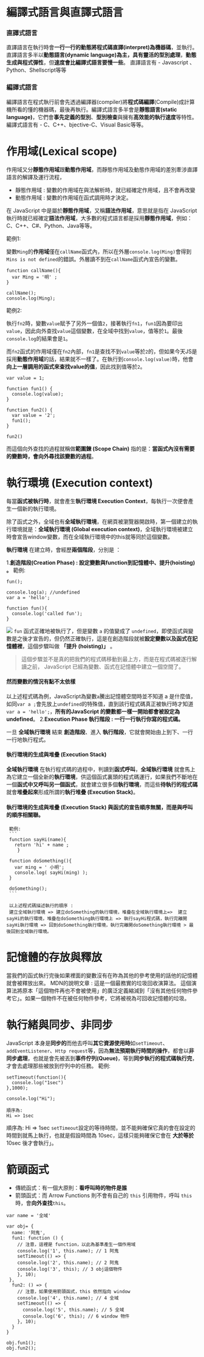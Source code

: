 
#  編譯式語言與直譯式語言
### 直譯式語言
直譯語言在執行時會**一行一行的動態將程式碼直譯(interpret)為機器碼**，並執行。直譯語言多半以**動態語言(dynamic language)**為主，具有**靈活的型別處理**，**動態生成與程式彈性**，但**速度會比編譯式語言要慢一些**。
直譯語言有 - Javascript 、Python、Shellscript等等

### 編譯式語言
編譯語言在程式執行前會先透過編譯器(compiler)將**程式碼編譯**(Compile)成計算機所看的懂的機器碼，最後再執行。編譯式語言多半會是**靜態語言(static language)**，它們會**事先定義的型別**、**型別檢查**與擁有**高效能的執行速度**等特性。
編譯式語言有 - C、C++、bjective-C、Visual Basic等等。
#  作用域(Lexical scope)
作用域又分**靜態作用域**跟**動態作用域**，而靜態作用域及動態作用域的差別牽涉直譯語言的解譯及運行流程，

* 靜態作用域 : 變數的作用域在與法解析時，就已經確定作用域，且不會再改變
* 動態作用域 : 變數的作用域在函式調用時才決定。

在 JavaScript 中是屬於**靜態作用域**，又稱**語法作用域**，意思就是指在 JavaScript 執行時就已經確定**語法作用域**，大多數的程式語言都是採用**靜態作用域**，例如：C、C++、C#、Python、Java等等。

範例1:

變數`Ming`的**作用域**僅在`callName`函式內，所以在外層`console.log(Ming)`會得到`Mins is not defined`的錯誤。外層讀不到在`callName`函式內宣告的變數。
```
function callName(){
  var Ming = '明' ;  
}

callName();
console.log(Ming);
```

範例2:

執行`fn2`時，變數`value`賦予了另外一個值`2`，接著執行`fn1`，`fun1`因為要印出`value`，因此向外查找`value`這個變數，在全域中找到`value`，值等於`1`。最後`console.log`的結果會是`1`。

而`fn2`函式的作用域僅在`fn2`內部，`fn1`是查找不到`value`等於`2`的，但如果今天JS是採用**動態作用域**的話，結果就不一樣了。在執行到`console.log(value)`時，他會**向上一層調用的函式來查找value的值**，因此找到值等於`2`。
```
var value = 1;  

function fun1() {
  console.log(value); 
}

function fun2() {
  var value = '2';
  fun1();
}

fun2()
```
而這個向外查找的過程就稱做**範圍鍊 (Scope Chain)** 指的是：**當函式內沒有需要的變數時，會向外尋找該變數的過程**。

# 執行環境 (Execution context)

每當**函式被執行時**，就會產生**執行環境 Execution Context**，每執行一次便會產生一個新的執行環境。

除了函式之外，全域也有**全域執行環境**，在網頁被瀏覽器開啟時，第一個建立的執行環境就是：**全域執行環境 (Global execution context)**，全域執行環境被建立時會宣告window變數，而在全域執行環境中的this就等同於這個變數。


**執行環境** 在建立時，會經歷**兩個階段**，分別是 ：

1.**創造階段(Creation Phase) : 設定變數與function到記憶體中、提升(hoisting) 。**
範例:

```
fun();   

console.log(a); //undefined
var a = 'hello';   

function fun(){   
  console.log('called fun');   
} 
```
![](/img/1.png)
`fun` 函式正確地被執行了，但是變數 `a` 的值變成了 `undefined`，即使函式與變數是之後才宣告的，但仍然正確執行，這是在創造階段就被**設定變數以及函式在記憶體裡**，這個步驟叫做 **「提升 (hoisting)」** 。
>  這個步驟並不是真的把我們的程式碼移動到最上方，而是在程式碼被逐行解讀之前， JavaScript 已經為變數、函式在記憶體中建立一個空間了。
    
#### 然而變數的情況有點不太依樣
以上述程式碼為例，JavaScript為變數`a`騰出記憶體空間時並不知道  a 是什麼值，如同`var a ;`會先放上`undefined`的特殊值，直到該行程式碼真正被執行時才知道 `var a = 'hello';`，**所有的JavaScript 的變數都一樣一開始都會被設定為 undefined**。
2.**Execution Phase 執行階段 : 一行一行執行你寫的程式碼。**

一旦  **全域執行環境**  結束  **創造階段**、進入  **執行階段**，它就會開始由上到下、一行一行地執行程式。
#### 執行環境的生成與堆疊 (Execution Stack)
**全域執行環境**  在執行程式碼的過程中，判讀到**函式呼叫**，**全域執行環境**  就會馬上為它建立一個全新的**執行環境**，供這個函式裏頭的程式碼運行，如果我們不斷地在一個**函式中又呼叫另一個函式**，就會建立很多個**執行環境**，而這些**待執行的程式碼**就會**堆疊起來**形成所謂的**執行堆疊 (Execution Stack)**。
#### 執行環境的生成與堆疊 (Execution Stack) 與函式的宣告順序無關，而是與呼叫的順序相關聯。
     範例:
     ```
     function sayHi(name){  
       return 'hi' + name ;
        }
        
     function doSomething(){  
       var ming = ' 小明';
       console.log( sayHi(ming) ); 
     }
     
     doSomething();
     ```
     
     以上述程式碼描述執行的順序 :
     建立全域執行環境 => 建立doSomething的執行環境，堆疊在全域執行環境上=>  建立sayHi的執行環境，堆疊在doSomething執行環境上 => 執行sayHi程式碼，執行完離開sayHi執行環境 => 回到doSomething執行環境，執行完離開doSomething執行環境 > 最後回到全域執行環境。
#  記憶體的存放與釋放
當我們的函式執行完後如果裡面的變數沒有在昨為其他的參考使用的話他的記憶體就會被釋放出來。
MDN的說明文章 : 
這是一個最務實的垃圾回收演算法。 這個演算法將原本「這個物件再也不會被使用」的廣泛定義縮減到「沒有其他任何物件參考它」。如果一個物件不在被任何物件參考，它將被視為可回收記憶體的垃圾。
# 執行緒與同步、非同步
JavaScript 本身是**同步的**而他去呼叫**其它資源使用時**如`setTimeout`、`addEventListener`、`Http request`等，因為**無法預期執行時間的操作**，都會以**非同步處理**，也就是會先被丟到**事件佇列(Queue)**，等到**同步執行的程式碼執行完**，才會去處理那些被放到佇列中的任務。
範例:
```
setTimeout(function(){
  console.log("1sec")
},1000);

console.log("Hi");

順序為:  
Hi => 1sec
```
順序為:
Hi => 1sec
`setTimeout`設定的等待時間，並不能夠確保它真的會在設定的時間到就馬上執行，也就是假設時間為 10sec，這樣只能夠確保它會在 **大於等於** 10sec 後才會執行」。






# 箭頭函式
-   傳統函式：有一個大原則：**看呼叫時的物件是誰**
-   箭頭函式：而 Arrow Functions 則不會有自己的  `this`  引用物件，呼叫  `this`  時，會**向外查找**`this`。
```
var name = '全域'  

var obj= {  
  name: '阿鬼',  
  fun1: function () {   
    // 注意，這裡是 function，以此為基準產生一個作用域  
    console.log('1', this.name); // 1 阿鬼  
    setTimeout(() => {  
    console.log('2', this.name); // 2 阿鬼  
    console.log('3', this); // 3 obj這個物件  
    }, 10);  
 },  
  fun2: () => {   
    // 注意，如果使用箭頭函式，this 依然指向 window  
    console.log('4', this.name); // 4 全域  
    setTimeout(() => {  
      console.log('5', this.name); // 5 全域  
      console.log('6', this); // 6 window 物件  
    }, 10);  
  }  
}  
  
obj.fun1();  
obj.fun2();

